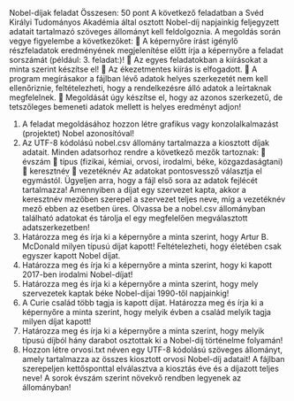 Nobel-díjak feladat Összesen: 50 pont
A következő feladatban a Svéd Királyi Tudományos Akadémia által osztott Nobel-díj napjainkig
feljegyzett adatait tartalmazó szöveges állományt kell feldolgoznia. A megoldás során vegye
figyelembe a következőket:
 A képernyőre írást igénylő részfeladatok eredményének megjelenítése előtt írja a
képernyőre a feladat sorszámát (például: 3. feladat:)!
 Az egyes feladatokban a kiírásokat a minta szerint készítse el!
 Az ékezetmentes kiírás is elfogadott.
 A program megírásakor a fájlban lévő adatok helyes szerkezetét nem kell ellenőriznie,
feltételezheti, hogy a rendelkezésre álló adatok a leírtaknak megfelelnek.
 Megoldását úgy készítse el, hogy az azonos szerkezetű, de tetszőleges bemeneti adatok
mellett is helyes eredményt adjon!
1) A feladat megoldásához hozzon létre grafikus vagy konzolalkalmazást (projektet) Nobel
azonosítóval!
2) Az UTF-8 kódolású nobel.csv állomány tartalmazza a kiosztott díjak adatait. Minden
adatsorhoz rendre a következő mezők tartoznak:
 évszám
 típus (fizikai, kémiai, orvosi, irodalmi, béke, közgazdaságtani)
 keresztnév
 vezetéknév
Az adatokat pontosvessző választja el egymástól. Ügyeljen arra, hogy a fájl első sora az
adatok fejlécét tartalmazza! Amennyiben a díjat egy szervezet kapta, akkor a keresztnév
mezőben szerepel a szervezet teljes neve, míg a vezetéknév mező ebben az esetben üres.
Olvassa be a nobel.csv állományban található adatokat és tárolja el egy megfelelően
megválasztott adatszerkezetben!
3) Határozza meg és írja ki a képernyőre a minta szerint, hogy Artur B. McDonald milyen típusú
díjat kapott! Feltételezheti, hogy életében csak egyszer kapott Nobel­ díjat.
4) Határozza meg és írja ki a képernyőre a minta szerint, hogy ki kapott 2017-ben irodalmi
Nobel-díjat!
5) Határozza meg és írja ki a képernyőre a minta szerint, hogy mely szervezetek kaptak béke
Nobel-díjai 1990-től napjainkig!
6) A Curie család több tagja is kapott díjat. Határozza meg és írja ki a képernyőre a minta
szerint, hogy melyik évben a család melyik tagja milyen díjat kapott!
7) Határozza meg és írja ki a képernyőre a minta szerint, hogy melyik típusú díjból hány darabot
osztottak ki a Nobel-díj történelme folyamán!
8) Hozzon létre orvosi.txt néven egy UTF-8 kódolású szöveges állományt, amely tartalmazza az
összes kiosztott orvosi Nobel-díj adatait! A fájlban szerepeljen kettősponttal elválasztva a
kiosztás éve és a díjazott teljes neve! A sorok évszám szerint növekvő rendben legyenek az
állományban!
